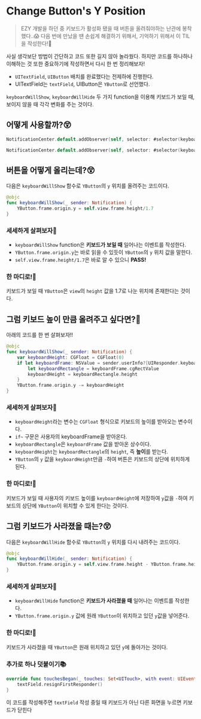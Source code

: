 # Change Button's Y Position

> EZY 개발을 하던 중 키보드가 활성화 됐을 때 버튼을 올려줘야하는 난관에 봉착했다..😱 다음 번에 만났을 땐 손쉽게 해결하기 위해서, 기억하기 위해서 이 TIL을 작성한다!🧐

사실 생각보단 방법이 간단하고 코드 또한 길지 않아 놀라웠다. 하지만 코드를 하나하나 이해하는 것 또한 중요하기에 작성하면서 다시 한 번 정리해보자!

- `UITextField`, `UIButton` 배치를 완료했다는 전제하에 진행한다.
- UITextField는 `textField`, UIButton은 `YButton`로 선언했다.

`keyboardWillShow`, `keyboardWillHide` 두 가지 function을 이용해 키보드가 보일 때, 보이지 않을 때 각각 변화를 주는 것이다.

## 어떻게 사용할까?😲

```swift
NotificationCenter.default.addObserver(self, selector: #selector(keyboardWillShow(_:)), name:UIResponder.keyboardWillShowNotification, object: nil)

NotificationCenter.default.addObserver(self, selector: #selector(keyboardWillHide(_:)), name: UIResponder.keyboardWillHideNotification, object: nil)
```

## 버튼을 어떻게 올리는데?😲

다음은 `keyboardWillShow` 함수로 `YButton`의 `y` 위치를 올려주는 코드이다.

```swift
@objc
func keyboardWillShow(_ sender: Notification) {
    YButton.frame.origin.y = self.view.frame.height/1.7
}
```

### 세세하게 살펴보자🧐

- `keyboardWillShow` function은 **키보드가 보일 때** 일어나는 이벤트를 작성한다.
- `YButton.frame.origin.y`는 바로 읽을 수 있듯이 `YButton`의 `y` 위치 값을 말한다.
- `self.view.frame.height/1.7`은 바로 알 수 있으니 **PASS!**

### 한 마디로!🤔

키보드가 보일 때 `YButton`은 `view`의 `height` 값을 1.7로 나눈 위치에 존재한다는 것이다.

## 그럼 **키보드 높이** 만큼 올려주고 싶다면?🤯

아래의 코드를 한 번 살펴보자!!

```swift
@objc
func keyboardWillShow(_ sender: Notification) {
    var keyboardHeight: CGFloat = CGFloat(0)
    if let keyboardFrame: NSValue = sender.userInfo?[UIResponder.keyboardFrameEndUserInfoKey] as? NSValue {
        let keyboardRectangle = keyboardFrame.cgRectValue
        keyboardHeight = keyboardRectangle.height
    }
    YButton.frame.origin.y -= keyboardHeight
}
```

### 세세하게 살펴보자🧐

- `keyboardHeight`라는 변수는 `CGFloat` 형식으로 키보드의 높이를 받아오는 변수이다.
- `if~` 구문은 사용자의 keyboardFrame을 받아온다.
- `keyboardRectangle`은 `keyboardFrame` 값을 받아온 상수이다.
- `keyboardHeight`는 `keyboardRectangle`의 `height`, 즉 **높이**를 받는다.
- `YButton`의 `y` 값을 `keyboardHeight`만큼 `-`하여 버튼은 키보드의 상단에 위치하게 된다.

### 한 마디로!🤔

키보드가 보일 때 사용자의 키보드 높이를 `keyboardHeight`에 저장하여 `y`값을 `-`하여 키보드의 상단에 `YButton`이 위치할 수 있게 한다는 것이다.

## 그럼 키보드가 사라졌을 때는?😲

다음은 `keyboardWillHide` 함수로 `YButton`의 `y` 위치를 다시 내려주는 코드이다.

```swift
@objc
func keyboardWillHide(_ sender: Notification) {
    YButton.frame.origin.y = self.view.frame.height - YButton.frame.height - self.view.frame.height/32.48
}
```

### 세세하게 살펴보자🧐

- `keyboardWillHide` function은 **키보드가 사라졌을 때** 일어나는 이벤트를 작성한다.
- `YButton.frame.origin.y` 값에 원래 `YButton`이 위치하고 있던 `y`값을 넣어준다.

### 한 마디로!🤔

키보드가 사라졌을 때 `YButton`은 원래 위치하고 있던 `y`에 돌아가는 것이다.

### 추가로 하나 덧붙이기📚

```swift
override func touchesBegan(_ touches: Set<UITouch>, with event: UIEvent?) {
    textField.resignFirstResponder()
}
```

이 코드를 작성해주면 `textField` 작성 중일 때 키보드가 아닌 다른 화면을 누르면 키보드가 닫힌다
